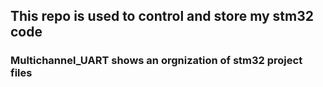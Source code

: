 ## This repo is used to control and store my stm32 code
### Multichannel_UART shows an orgnization of stm32 project files
